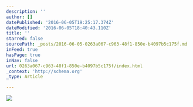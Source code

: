 ```yaml
---
description: ''
author: []
datePublished: '2016-06-05T19:25:17.374Z'
dateModified: '2016-06-05T18:40:43.110Z'
title: ''
starred: false
sourcePath: _posts/2016-06-05-0263a067-c963-48f1-850e-b4097b5c175f.md
inFeed: true
hasPage: true
inNav: false
url: 0263a067-c963-48f1-850e-b4097b5c175f/index.html
_context: 'http://schema.org'
_type: Article

---
```

![](https://the-grid-user-content.s3-us-west-2.amazonaws.com/e3348e86-d2a9-4805-b880-4e39266f35be.gif)